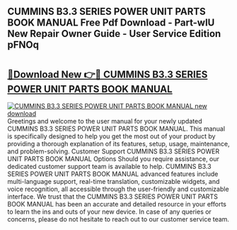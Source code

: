 ## CUMMINS B3.3 SERIES POWER UNIT PARTS BOOK MANUAL Free Pdf Download - Part-wIU New Repair Owner Guide - User Service Edition pFNOq

# <h2><a href="http://bc76633.oget.top/?id=CUMMINS+B3.3+SERIES+POWER+UNIT+PARTS+BOOK+MANUAL">🔗Download New 👉🔴 CUMMINS B3.3 SERIES POWER UNIT PARTS BOOK MANUAL</a></h2>

[![CUMMINS B3.3 SERIES POWER UNIT PARTS BOOK MANUAL new download](https://i.imgur.com/5g1atiW.png)](http://bc76633.oget.top/?id=CUMMINS+B3.3+SERIES+POWER+UNIT+PARTS+BOOK+MANUAL)
Greetings and welcome to the user manual for your newly updated CUMMINS B3.3 SERIES POWER UNIT PARTS BOOK MANUAL. This manual is specifically designed to help you get the most out of your product by providing a thorough explanation of its features, setup, usage, maintenance, and problem-solving. Customer Support CUMMINS B3.3 SERIES POWER UNIT PARTS BOOK MANUAL Options Should you require assistance, our dedicated customer support team is available to help. CUMMINS B3.3 SERIES POWER UNIT PARTS BOOK MANUAL advanced features include multi-language support, real-time translation, customizable widgets, and voice recognition, all accessible through the user-friendly and customizable interface. We trust that the CUMMINS B3.3 SERIES POWER UNIT PARTS BOOK MANUAL has been an accurate and detailed resource in your efforts to learn the ins and outs of your new device. In case of any queries or concerns, please do not hesitate to reach out to our customer service team.

